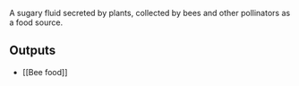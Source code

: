 A sugary fluid secreted by plants, collected by bees and other pollinators as a food source.

## Outputs
- [[Bee food]]